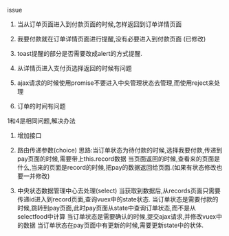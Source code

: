 issue
1. 当从订单页面进入到付款页面的时候,怎样返回到订单详情页面
2. 我要付款就在订单详情页面进行提醒,没有必要进入到付款页面 (已修改)
3. toast提醒的部分是否需要改成alert的方式提醒.
4. 从详情页进入支付页选择返回的时候有问题

5. ajax请求的时候使用promise不要进入中央管理状态去管理,而使用reject来处理
6. 订单的时间有问题


1和4是相同问题,解决办法
1. 增加接口
2. 路由传递参数(choice)
思路:当订单状态为待付款的时候,选择我要付款,传递到pay页面的时候,需要带上this.record数据
当页面返回的时候,查看来的页面是什么,当来的页面是record的时候,把pay的数据返回给页面.(如果有状态修改也要一并修改)

3. 中央状态数据管理中心去处理(select)
当获取到数据后,从records页面只需要传递id进入到record页面,查询vuex中的state状态.
当订单状态是需要付款的时候,跳转到pay页面,此时pay页面从state中查询订单状态,而不是从selectfood中计算
当订单状态是需要确认的时候,提交ajax请求,并修改vuex中的数据
当订单状态在pay页面中有更新的时候,需要更新state中的状体.

